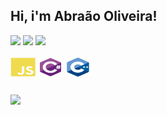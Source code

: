 ## Hi, i'm Abraão Oliveira!

<div style= "display: inline_block">
  <img height = 115px src = https://github-readme-stats.vercel.app/api?username=abraao0liveira&theme=tokyonight&hide_border=true&include_all_commits=true&count_private=false<br/>
  <img height = 115px src = https://github-readme-streak-stats.herokuapp.com/?user=abraao0liveira&theme=tokyonight&hide_border=true<br/>
  <img  height = 115px src = https://github-readme-stats.vercel.app/api/top-langs/?username=abraao0liveira&theme=tokyonight&hide_border=true&include_all_commits=true&count_private=false&layout=compact
</div>

<div style="display: inline_block"><br>
  <img align="center" alt="abraao0liveira-Csharp" height="30" width="40" src="https://raw.githubusercontent.com/devicons/devicon/master/icons/javascript/javascript-plain.svg">
  <img align="center" alt="abraao0liveira-Csharp" height="30" width="40" src="https://raw.githubusercontent.com/devicons/devicon/master/icons/csharp/csharp-original.svg">
  <img align="center" alt="abraao0liveira-C++" height="30" width="40" src="https://raw.githubusercontent.com/devicons/devicon/master/icons/cplusplus/cplusplus-original.svg">
</div>

##

<div>
  <a href="https://www.linkedin.com/in/abraao0liveira" target="_blank"><img src="https://img.shields.io/badge/-LinkedIn-%230077B5?style=for-the-badge&logo=linkedin&logoColor=white" target="_blank"></a> 
  </div>
  
